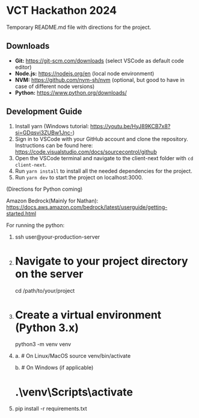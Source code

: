 # VCT Hackathon 2024

Temporary README.md file with directions for the project.

## Downloads

- **Git:** https://git-scm.com/downloads (select VSCode as default code editor)
- **Node.js:** https://nodejs.org/en (local node environment)
- **NVM:** https://github.com/nvm-sh/nvm (optional, but good to have in case of different node versions)
- **Python:** https://www.python.org/downloads/

## Development Guide

1. Install yarn (Windows tutorial: https://youtu.be/HyJ89KCB7x8?si=GDqsvi3ZUBw1Jnc-)
2. Sign in to VSCode with your GitHub account and clone the repository. Instructions can be found here: https://code.visualstudio.com/docs/sourcecontrol/github
3. Open the VSCode terminal and navigate to the client-next folder with `cd client-next`.
4. Run `yarn install` to install all the needed dependencies for the project.
5. Run `yarn dev` to start the project on localhost:3000.

(Directions for Python coming)

Amazon Bedrock(Mainly for Nathan): https://docs.aws.amazon.com/bedrock/latest/userguide/getting-started.html


For running the python:

1. ssh user@your-production-server

2. # Navigate to your project directory on the server
    cd /path/to/your/project

3. # Create a virtual environment (Python 3.x)
    python3 -m venv venv

4. a. # On Linux/MacOS
    source venv/bin/activate

    b. # On Windows (if applicable)
    # .\venv\Scripts\activate

5. pip install -r requirements.txt


